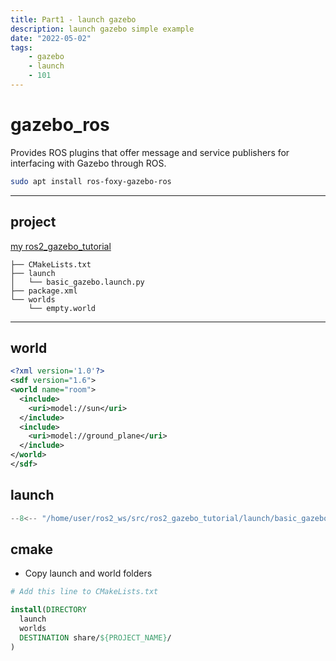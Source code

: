 ```yaml
---
title: Part1 - launch gazebo
description: launch gazebo simple example
date: "2022-05-02"
tags:
    - gazebo
    - launch
    - 101
---
```


# gazebo_ros
Provides ROS plugins that offer message and service publishers for interfacing with Gazebo through ROS.

```bash
sudo apt install ros-foxy-gazebo-ros
```
---
## project
[my ros2_gazebo_tutorial](https://github.com/robobe/ros2_gazebo_tutorial)

```
├── CMakeLists.txt
├── launch
│   └── basic_gazebo.launch.py
├── package.xml
└── worlds
    └── empty.world

```

---

## world

```xml title="empty.world"
<?xml version='1.0'?>
<sdf version="1.6">
<world name="room">
  <include>
    <uri>model://sun</uri>
  </include>
  <include>
    <uri>model://ground_plane</uri>
  </include>
</world>
</sdf>
```

## launch

```python title="basic_gazebo.launch.py" linenums="1" hl_lines="25 31 35"
--8<-- "/home/user/ros2_ws/src/ros2_gazebo_tutorial/launch/basic_gazebo.launch.py"
```

## cmake
- Copy launch and world folders 


```cmake title="CMakeLists.txt"
# Add this line to CMakeLists.txt

install(DIRECTORY
  launch
  worlds
  DESTINATION share/${PROJECT_NAME}/
)
```
